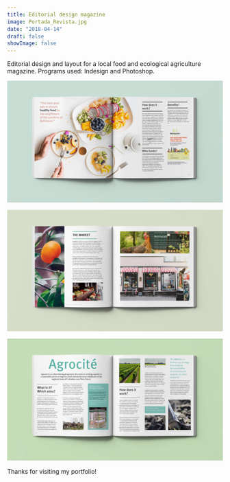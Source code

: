 ```yaml
---
title: Editorial design magazine
image: Portada_Revista.jpg
date: "2018-04-14"
draft: false
showImage: false
---
```


Editorial design and layout for a local food and ecological agriculture magazine. Programs used: Indesign and Photoshop.



![Magazine1](/images/Revista1.jpg "Magazine1")

![Magazine2](/images/Revista2.jpg "Magazine2")

![Magazine3](/images/Revista3.jpg "Magazine3")


Thanks for visiting my portfolio!
